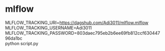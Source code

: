 # mlflow
MLFLOW_TRACKING_URI=https://dagshub.com/Adi3011/mlflow.mlflow \
MLFLOW_TRACKING_USERNAME=Adi3011 \
MLFLOW_TRACKING_PASSWORD=803daec795eb2b6ee69fb812ccf63044796da1bc \
python script.py